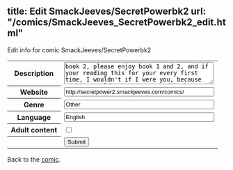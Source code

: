 title: Edit SmackJeeves/SecretPowerbk2
url: "/comics/SmackJeeves_SecretPowerbk2_edit.html"
---
Edit info for comic SmackJeeves/SecretPowerbk2

<form name="comic" action="http://gaepostmail.appspot.com/comic/" method="post">
<table class="comicinfo">
<tr>
<th>Description</th><td><textarea name="description" cols="40" rows="3">book 2, please enjoy book 1 and 2, and if your reading this for your every first time, I wouldn't if I were you, because nothing would make sence, read book 1 first before reading this book.</textarea></td>
</tr>
<tr>
<th>Website</th><td><input type="text" name="url" value="http://secretpower2.smackjeeves.com/comics/" size="40"/></td>
</tr>
<tr>
<th>Genre</th><td><input type="text" name="genre" value="Other" size="40"/></td>
</tr>
<tr>
<th>Language</th><td><input type="text" name="language" value="English" size="40"/></td>
</tr>
<tr>
<th>Adult content</th><td><input type="checkbox" name="adult" value="adult" /></td>
</tr>
<tr>
<th></th><td>
<input type="hidden" name="comic" value="SmackJeeves_SecretPowerbk2" />
<input type="submit" name="submit" value="Submit" />
</td>
</tr>
</table>
</form>

Back to the [comic](SmackJeeves_SecretPowerbk2.html).
